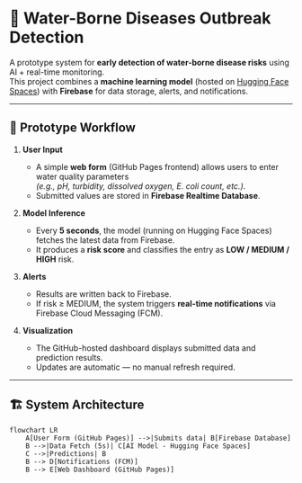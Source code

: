 # 🌊 Water-Borne Diseases Outbreak Detection

A prototype system for **early detection of water-borne disease risks** using AI + real-time monitoring.  
This project combines a **machine learning model** (hosted on [Hugging Face Spaces](https://huggingface.co/spaces)) with **Firebase** for data storage, alerts, and notifications.  

---

## 🚀 Prototype Workflow
1. **User Input**  
   - A simple **web form** (GitHub Pages frontend) allows users to enter water quality parameters  
     *(e.g., pH, turbidity, dissolved oxygen, E. coli count, etc.)*.  
   - Submitted values are stored in **Firebase Realtime Database**.  

2. **Model Inference**  
   - Every **5 seconds**, the model (running on Hugging Face Spaces) fetches the latest data from Firebase.  
   - It produces a **risk score** and classifies the entry as **LOW / MEDIUM / HIGH** risk.  

3. **Alerts**  
   - Results are written back to Firebase.  
   - If risk ≥ MEDIUM, the system triggers **real-time notifications** via Firebase Cloud Messaging (FCM).  

4. **Visualization**  
   - The GitHub-hosted dashboard displays submitted data and prediction results.  
   - Updates are automatic — no manual refresh required.  

---

## 🏗️ System Architecture
```mermaid
flowchart LR
    A[User Form (GitHub Pages)] -->|Submits data| B[Firebase Database]
    B -->|Data Fetch (5s)| C[AI Model - Hugging Face Spaces]
    C -->|Predictions| B
    B --> D[Notifications (FCM)]
    B --> E[Web Dashboard (GitHub Pages)]